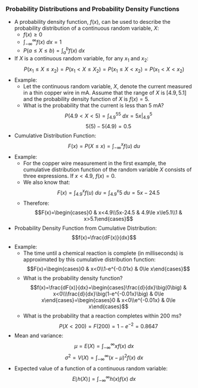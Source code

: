 ### Probability Distributions and Probability Density Functions
- A probability density function, $f(x)$, can be used to describe the probability distribution of a continuous random variable, $X$:
	- $f(x)\ge 0$
	- $\int_{-\infty}^\infty f(x)\ dx=1$
	- $P(a\le X\le b)=\int_a^bf(x)\ dx$
- If $X$ is a continuous random variable, for any $x_1$ and $x_2$: $$P(x_1\le X\le x_2)=P(x_1< X\le X_2)=P(x_1\le X<x_2)=P(x_1<X<x_2)$$
- Example:
	- Let the continuous random variable, $X$, denote the current measured in a thin copper wire in $\text{mA}$. Assume that the range of $X$ is $[4.9, 5.1]$ and the probability density function of $X$ is $f(x)=5$. 
	- What is the probability that the current is less than $5\ \text{mA}$? $$P(4.9<X<5)=\int_{4.9}^55\ dx=5x\bigg|_{4.9}^5$$ $$5(5)-5(4.9)=0.5$$
- Cumulative Distribution Function: $$F(x)=P(X\le x)=\int_{-\infty}^xf(u)\ du$$
- Example:
	- For the copper wire measurement in the first example, the cumulative distribution function of the random variable $X$ consists of three expressions. If $x<4.9$, $f(x)=0$. 
	- We also know that: $$F(x)=\int_{4.9}^x f(u)\ du=\int_{4.9}^x5\ du=5x-24.5$$
	- Therefore: $$F(x)=\begin{cases}0 & x<4.9\\5x-24.5 & 4.9\le x\le5.1\\1 & x>5.1\end{cases}$$
- Probability Density Function from Cumulative Distribution: $$f(x)=\frac{dF(x)}{dx}$$
- Example:
	- The time until a chemical reaction is complete (in milliseconds) is approximated by this cumulative distribution function: $$F(x)=\begin{cases}0 & x<0\\1-e^{-0.01x} & 0\le x\end{cases}$$
	- What is the probability density function? $$f(x)=\frac{dF(x)}{dx}=\begin{cases}\frac{d}{dx}\big(0\big) & x<0\\\frac{d}{dx}\big(1-e^{-0.01x}\big) & 0\le x\end{cases}=\begin{cases}0 & x<0\\e^{-0.01x} & 0\le x\end{cases}$$
	- What is the probability that a reaction completes within $200\text{ ms}$? $$P(X<200)=F(200)=1-e^{-2}=0.8647$$
- Mean and variance: $$\mu=E(X)=\int_{-\infty}^\infty xf(x)\ dx$$ $$\sigma^2=V(X)=\int_{-\infty}^\infty (x-\mu)^2f(x)\ dx$$
- Expected value of a function of a continuous random variable: $$E\lfloor h(X)\rfloor=\int_{- \infty}^\infty h(x)f(x)\ dx$$
